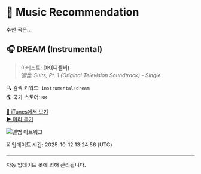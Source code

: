 
# 🎵 Music Recommendation

추천 곡은...

## 🎧 DREAM (Instrumental)  
> 아티스트: **DK(디셈버)**  
> 앨범: _Suits, Pt. 1 (Original Television Soundtrack) - Single_  

🔍 검색 키워드: `instrumental+dream`  
🌎 국가 스토어: `KR`

[🔗 iTunes에서 보기](https://music.apple.com/kr/album/dream-instrumental/1660005245?i=1660005556&uo=4)  
[▶️ 미리 듣기](https://audio-ssl.itunes.apple.com/itunes-assets/AudioPreview122/v4/66/d0/77/66d07788-0674-cbf3-8f30-6766c70cfe27/mzaf_3334571450751541048.plus.aac.p.m4a)

![앨범 아트워크](https://is1-ssl.mzstatic.com/image/thumb/Music122/v4/ad/37/8e/ad378ebf-b148-5ed6-b93d-fb39557e1450/8809603541819_Cover.jpg/100x100bb.jpg)

⏳ 업데이트 시간: 2025-10-12 13:24:56 (UTC)

---
자동 업데이트 봇에 의해 관리됩니다.
